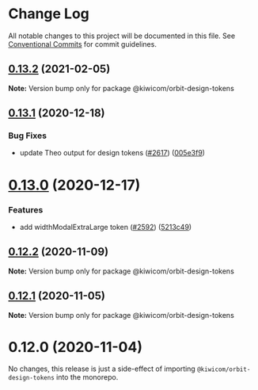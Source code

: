 # Change Log

All notable changes to this project will be documented in this file.
See [Conventional Commits](https://conventionalcommits.org) for commit guidelines.

## [0.13.2](https://github.com/kiwicom/orbit-design-tokens/compare/@kiwicom/orbit-design-tokens@0.13.1...@kiwicom/orbit-design-tokens@0.13.2) (2021-02-05)

**Note:** Version bump only for package @kiwicom/orbit-design-tokens





## [0.13.1](https://github.com/kiwicom/orbit-design-tokens/compare/@kiwicom/orbit-design-tokens@0.13.0...@kiwicom/orbit-design-tokens@0.13.1) (2020-12-18)


### Bug Fixes

* update Theo output for design tokens ([#2617](https://github.com/kiwicom/orbit-design-tokens/issues/2617)) ([005e3f9](https://github.com/kiwicom/orbit-design-tokens/commit/005e3f9f603d6fc5dfa549ff0e556c7b3e70196a))





# [0.13.0](https://github.com/kiwicom/orbit-design-tokens/compare/@kiwicom/orbit-design-tokens@0.12.2...@kiwicom/orbit-design-tokens@0.13.0) (2020-12-17)


### Features

* add widthModalExtraLarge token ([#2592](https://github.com/kiwicom/orbit-design-tokens/issues/2592)) ([5213c49](https://github.com/kiwicom/orbit-design-tokens/commit/5213c498a7fade644d8d85ba821adfb5b25c162e))





## [0.12.2](https://github.com/kiwicom/orbit-design-tokens/compare/@kiwicom/orbit-design-tokens@0.12.1...@kiwicom/orbit-design-tokens@0.12.2) (2020-11-09)

**Note:** Version bump only for package @kiwicom/orbit-design-tokens





## [0.12.1](https://github.com/kiwicom/orbit-design-tokens/compare/@kiwicom/orbit-design-tokens@0.12.0...@kiwicom/orbit-design-tokens@0.12.1) (2020-11-05)

**Note:** Version bump only for package @kiwicom/orbit-design-tokens





# 0.12.0 (2020-11-04)


No changes, this release is just a side-effect of importing `@kiwicom/orbit-design-tokens` into the monorepo.
